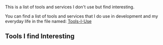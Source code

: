 This is a list of tools and services I don't use but find interesting.

You can find a list of tools and services that I do use in development and my everyday life in the file named: 
[Tools-I-Use](https://github.com/Programazing/Resources/blob/master/Tools-I-Use.md)

## Tools I find Interesting
